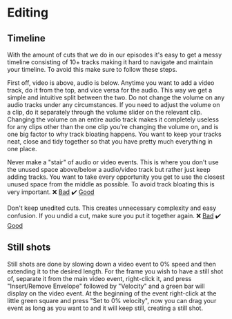 # Editing
## Timeline
With the amount of cuts that we do in our episodes it's easy to get a messy timeline consisting of 10+ tracks making it hard to navigate and maintain your timeline. To avoid this make sure to follow these steps.

First off, video is above, audio is below. Anytime you want to add a video track, do it from the top, and vice versa for the audio. This way we get a simple and intuitive split between the two. Do not change the volume on any audio tracks under any circumstances. If you need to adjust the volume on a clip, do it separately through the volume slider on the relevant clip. Changing the volume on an entire audio track makes it completely useless for any clips other than the one clip you're changing the volume on, and is one big factor to why track bloating happens. You want to keep your tracks neat, close and tidy together so that you have pretty much everything in one place.

Never make a "stair" of audio or video events. This is where you don't use the unused space above/below a audio/video track but rather just keep adding tracks. You want to take every opportunity you get to use the closest unused space from the middle as possible. To avoid track bloating this is very important. :x: [Bad](/images/sGFwMiz.png) :heavy_check_mark: [Good](/images/RBPdESo.png)

Don't keep unedited cuts. This creates unnecessary complexity and easy confusion. If you undid a cut, make sure you put it together again. :x: [Bad](/images/OYIKF48.png) :heavy_check_mark: [Good](/images/krsBpFq.png)

## Still shots
Still shots are done by slowing down a video event to 0% speed and then extending it to the desired length. For the frame you wish to have a still shot of, separate it from the main video event, right-click it, and press "Insert/Remove Envelope" followed by "Velocity" and a green bar will display on the video event. At the beginning of the event right-click at the little green square and press "Set to 0% velocity", now you can drag your event as long as you want to and it will keep still, creating a still shot.
